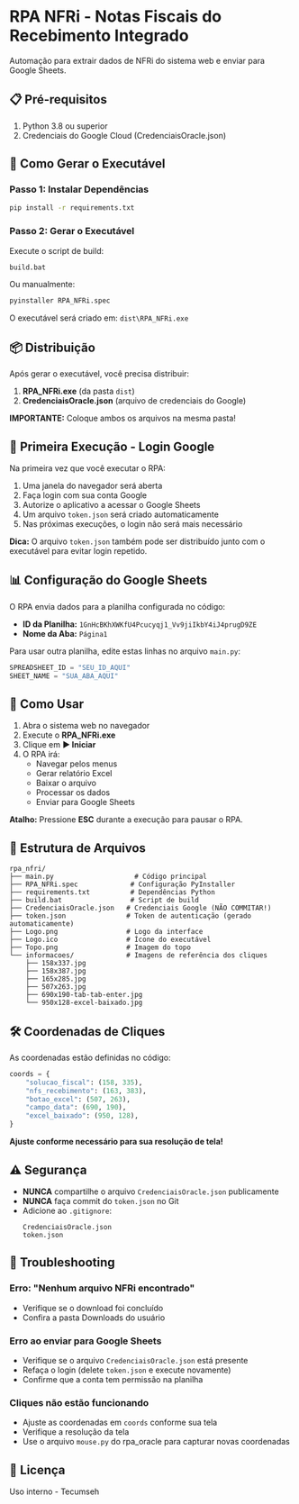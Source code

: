 # RPA NFRi - Notas Fiscais do Recebimento Integrado

Automação para extrair dados de NFRi do sistema web e enviar para Google Sheets.

## 📋 Pré-requisitos

1. Python 3.8 ou superior
2. Credenciais do Google Cloud (CredenciaisOracle.json)

## 🚀 Como Gerar o Executável

### Passo 1: Instalar Dependências

```bash
pip install -r requirements.txt
```

### Passo 2: Gerar o Executável

Execute o script de build:

```bash
build.bat
```

Ou manualmente:

```bash
pyinstaller RPA_NFRi.spec
```

O executável será criado em: `dist\RPA_NFRi.exe`

## 📦 Distribuição

Após gerar o executável, você precisa distribuir:

1. **RPA_NFRi.exe** (da pasta `dist`)
2. **CredenciaisOracle.json** (arquivo de credenciais do Google)

**IMPORTANTE:** Coloque ambos os arquivos na mesma pasta!

## 🔑 Primeira Execução - Login Google

Na primeira vez que você executar o RPA:

1. Uma janela do navegador será aberta
2. Faça login com sua conta Google
3. Autorize o aplicativo a acessar o Google Sheets
4. Um arquivo `token.json` será criado automaticamente
5. Nas próximas execuções, o login não será mais necessário

**Dica:** O arquivo `token.json` também pode ser distribuído junto com o executável para evitar login repetido.

## 📊 Configuração do Google Sheets

O RPA envia dados para a planilha configurada no código:

- **ID da Planilha:** `1GnHcBKhXWKfU4Pcucyqj1_Vv9jiIkbY4iJ4prugD9ZE`
- **Nome da Aba:** `Página1`

Para usar outra planilha, edite estas linhas no arquivo `main.py`:

```python
SPREADSHEET_ID = "SEU_ID_AQUI"
SHEET_NAME = "SUA_ABA_AQUI"
```

## 🎯 Como Usar

1. Abra o sistema web no navegador
2. Execute o **RPA_NFRi.exe**
3. Clique em **▶ Iniciar**
4. O RPA irá:
   - Navegar pelos menus
   - Gerar relatório Excel
   - Baixar o arquivo
   - Processar os dados
   - Enviar para Google Sheets

**Atalho:** Pressione **ESC** durante a execução para pausar o RPA.

## 📂 Estrutura de Arquivos

```
rpa_nfri/
├── main.py                    # Código principal
├── RPA_NFRi.spec             # Configuração PyInstaller
├── requirements.txt          # Dependências Python
├── build.bat                 # Script de build
├── CredenciaisOracle.json   # Credenciais Google (NÃO COMMITAR!)
├── token.json               # Token de autenticação (gerado automaticamente)
├── Logo.png                 # Logo da interface
├── Logo.ico                 # Ícone do executável
├── Topo.png                 # Imagem do topo
└── informacoes/             # Imagens de referência dos cliques
    ├── 158x337.jpg
    ├── 158x387.jpg
    ├── 165x285.jpg
    ├── 507x263.jpg
    ├── 690x190-tab-tab-enter.jpg
    └── 950x128-excel-baixado.jpg
```

## 🛠️ Coordenadas de Cliques

As coordenadas estão definidas no código:

```python
coords = {
    "solucao_fiscal": (158, 335),
    "nfs_recebimento": (163, 383),
    "botao_excel": (507, 263),
    "campo_data": (690, 190),
    "excel_baixado": (950, 128),
}
```

**Ajuste conforme necessário para sua resolução de tela!**

## ⚠️ Segurança

- **NUNCA** compartilhe o arquivo `CredenciaisOracle.json` publicamente
- **NUNCA** faça commit do `token.json` no Git
- Adicione ao `.gitignore`:
  ```
  CredenciaisOracle.json
  token.json
  ```

## 🐛 Troubleshooting

### Erro: "Nenhum arquivo NFRi encontrado"
- Verifique se o download foi concluído
- Confira a pasta Downloads do usuário

### Erro ao enviar para Google Sheets
- Verifique se o arquivo `CredenciaisOracle.json` está presente
- Refaça o login (delete `token.json` e execute novamente)
- Confirme que a conta tem permissão na planilha

### Cliques não estão funcionando
- Ajuste as coordenadas em `coords` conforme sua tela
- Verifique a resolução da tela
- Use o arquivo `mouse.py` do rpa_oracle para capturar novas coordenadas

## 📝 Licença

Uso interno - Tecumseh
